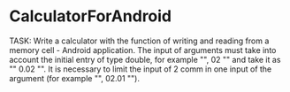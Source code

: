 # CalculatorForAndroid
TASK: Write a calculator with the function of writing and reading from a memory cell - Android application.
The input of arguments must take into account the initial entry of type double, for example "", 02 "" and take it as "" 0.02 "".
It is necessary to limit the input of 2 comm in one input of the argument (for example "", 02.01 "").
